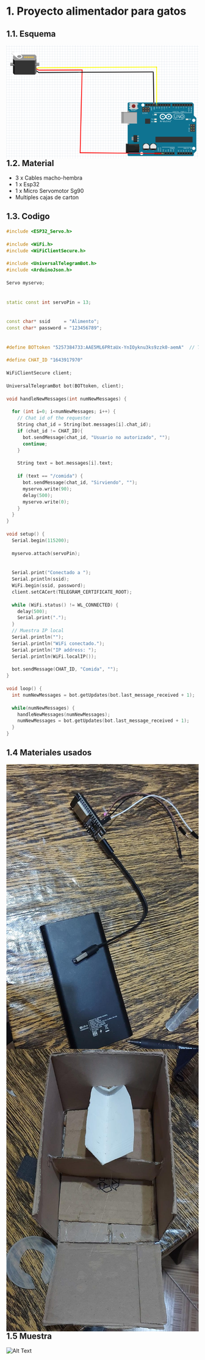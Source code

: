 # 1. Proyecto alimentador para gatos

## 1.1. Esquema

<img src="diagrama2.PNG"
     alt="Esquema"
     style="float: left; margin-right: 10px;" />
<br>

## 1.2. Material

* 3 x Cables macho-hembra
* 1 x Esp32
* 1 x Micro Servomotor Sg90
* Multiples cajas de carton

## 1.3. Codigo
``` C++
#include <ESP32_Servo.h>

#include <WiFi.h>
#include <WiFiClientSecure.h>

#include <UniversalTelegramBot.h>
#include <ArduinoJson.h>

Servo myservo;  


static const int servoPin = 13;


const char* ssid     = "Alimento";
const char* password = "123456789";


#define BOTtoken "5257384733:AAE5ML6PRtaUx-YnIOyknu3ks9zzk0-aemA"  // Tu Bot Token (Obtener de Botfather)

#define CHAT_ID "1643917970"

WiFiClientSecure client;

UniversalTelegramBot bot(BOTtoken, client);

void handleNewMessages(int numNewMessages) {

  for (int i=0; i<numNewMessages; i++) {
    // Chat id of the requester
    String chat_id = String(bot.messages[i].chat_id);
    if (chat_id != CHAT_ID){
      bot.sendMessage(chat_id, "Usuario no autorizado", "");
      continue;
    }

    String text = bot.messages[i].text;

    if (text == "/comida") {
      bot.sendMessage(chat_id, "Sirviendo", "");
      myservo.write(90);             
      delay(500);                       
      myservo.write(0);              
    }
  }
}

void setup() {
  Serial.begin(115200);

  myservo.attach(servoPin); 


  Serial.print("Conectado a ");
  Serial.println(ssid);
  WiFi.begin(ssid, password);
  client.setCACert(TELEGRAM_CERTIFICATE_ROOT);
  
  while (WiFi.status() != WL_CONNECTED) {
    delay(500);
    Serial.print(".");
  }
  // Muestra IP local 
  Serial.println("");
  Serial.println("WiFi conectado.");
  Serial.println("IP address: ");
  Serial.println(WiFi.localIP());

  bot.sendMessage(CHAT_ID, "Comida", "");
}

void loop() {
  int numNewMessages = bot.getUpdates(bot.last_message_received + 1);

  while(numNewMessages) {
    handleNewMessages(numNewMessages);
    numNewMessages = bot.getUpdates(bot.last_message_received + 1);
  }
}
```

## 1.4 Materiales usados

<img src="esp32.jpeg"
     alt="Esquema"
     style="float: left; margin-right: 10px;" />
<br>

##

<img src="carcaza.jpeg"
     alt="Esquema"
     style="float: left; margin-right: 10px;" />
<br>

## 1.5 Muestra

![Alt Text](https://github.com/AlfonsoAHR/exposicion/blob/main/prueba.gif)
